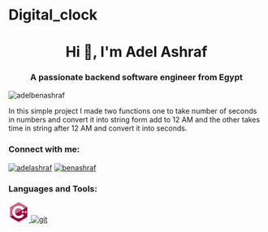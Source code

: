 # Digital_clock

<h1 align="center">Hi 👋, I'm Adel Ashraf</h1>
<h3 align="center">A passionate backend software engineer from Egypt</h3>

<p align="left"> <img src="https://komarev.com/ghpvc/?username=adelbenashraf&label=Profile%20views&color=0e75b6&style=flat" alt="adelbenashraf" /> </p>

<p>
  In this simple project I made two functions one to take number of seconds in numbers and convert it into string form add to 12 AM and the other takes     time in string after 12 AM and convert it into seconds. 
</p>


<h3 align="left">Connect with me:</h3>
<p align="left">
<a href="https://linkedin.com/in/adelashraf" target="blank"><img align="center" src="https://raw.githubusercontent.com/rahuldkjain/github-profile-readme-generator/master/src/images/icons/Social/linked-in-alt.svg" alt="adelashraf" height="30" width="40" /></a>
<a href="https://codeforces.com/profile/benashraf" target="blank"><img align="center" src="https://raw.githubusercontent.com/rahuldkjain/github-profile-readme-generator/master/src/images/icons/Social/codeforces.svg" alt="benashraf" height="30" width="40" /></a>
</p>

<h3 align="left">Languages and Tools:</h3>
<p align="left"> <a href="https://www.w3schools.com/cpp/" target="_blank" rel="noreferrer"> <img src="https://raw.githubusercontent.com/devicons/devicon/master/icons/cplusplus/cplusplus-original.svg" alt="cplusplus" width="40" height="40"/> </a> <a href="https://git-scm.com/" target="_blank" rel="noreferrer"> <img src="https://www.vectorlogo.zone/logos/git-scm/git-scm-icon.svg" alt="git" width="40" height="40"/> </a> </p>
